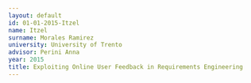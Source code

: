 ```yaml
---
layout: default 
id: 01-01-2015-Itzel
name: Itzel
surname: Morales Ramirez
university: University of Trento
advisor: Perini Anna
year: 2015
title: Exploiting Online User Feedback in Requirements Engineering
---
```


